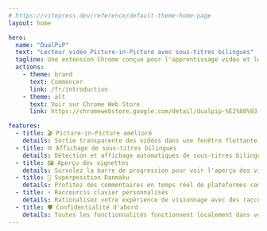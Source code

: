 ```yaml
---
# https://vitepress.dev/reference/default-theme-home-page
layout: home

hero:
  name: "DualPiP"
  text: "Lecteur vidéo Picture-in-Picture avec sous-titres bilingues"
  tagline: Une extension Chrome conçue pour l'apprentissage vidéo et le divertissement qui brise les limitations Picture-in-Picture du navigateur, apportant des expériences améliorées avec des sous-titres bilingues, des danmaku, des vignettes et plus. Que ce soit pour regarder des séries, des cours en ligne ou apprendre des langues, cela vous aide à regarder et apprendre simultanément avec une efficacité doublée.
  actions:
    - theme: brand
      text: Commencer
      link: /fr/introduction
    - theme: alt
      text: Voir sur Chrome Web Store
      link: https://chromewebstore.google.com/detail/dualpip-%E2%80%93-bilingual-subti/ddkmobcljbfggkmibabekgpbighaogpn

features:
  - title: 🎬 Picture-in-Picture amélioré
    details: Sortie transparente des vidéos dans une fenêtre flottante avec contrôles de lecture complets — multitâche sans manquer un moment.
  - title: 🌐 Affichage de sous-titres bilingues
    details: Détection et affichage automatiques de sous-titres bilingues sur les sites vidéo pris en charge — parfait pour les apprenants de langues.
  - title: 🖼️ Aperçu des vignettes
    details: Survolez la barre de progression pour voir l'aperçu des vignettes, facilitant la recherche de scènes clés.
  - title: 💬 Superposition Danmaku
    details: Profitez des commentaires en temps réel de plateformes comme Bilibili, NicoNico et des streams en direct, directement en mode PiP.
  - title: ⚡ Raccourcis clavier personnalisés
    details: Rationalisez votre expérience de visionnage avec des raccourcis clavier riches et configurables.
  - title: 🛡️ Confidentialité d'abord
    details: Toutes les fonctionnalités fonctionnent localement dans votre navigateur — aucune collecte de données, entièrement sécurisé.
---
```

